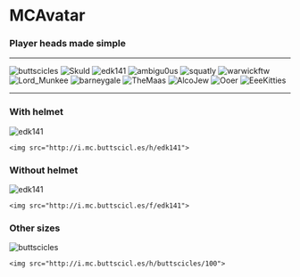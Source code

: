 # MCAvatar
### Player heads made simple

----

![buttscicles](http://i.mc.buttscicl.es/h/buttscicles/71)
![Skuld](http://i.mc.buttscicl.es/h/Skuld/71)
![edk141](http://i.mc.buttscicl.es/h/edk141/71)
![ambigu0us](http://i.mc.buttscicl.es/h/ambigu0us/71)
![squatly](http://i.mc.buttscicl.es/h/squatly/71)
![warwickftw](http://i.mc.buttscicl.es/h/warwickftw/71)
![Lord_Munkee](http://i.mc.buttscicl.es/h/Lord_Munkee/71)
![barneygale](http://i.mc.buttscicl.es/h/barneygale/71)
![TheMaas](http://i.mc.buttscicl.es/h/TheMaas/71)
![AlcoJew](http://i.mc.buttscicl.es/h/AlcoJew/71)
![Ooer](http://i.mc.buttscicl.es/h/Ooer/71)
![EeeKitties](http://i.mc.buttscicl.es/h/EeeKitties/71)


----


### With helmet
![edk141](http://i.mc.buttscicl.es/h/edk141)

`<img src="http://i.mc.buttscicl.es/h/edk141">`

### Without helmet
![edk141](http://i.mc.buttscicl.es/f/edk141)

`<img src="http://i.mc.buttscicl.es/f/edk141">`

### Other sizes
![buttscicles](http://i.mc.buttscicl.es/h/buttscicles/100)

`<img src="http://i.mc.buttscicl.es/h/buttscicles/100">`
